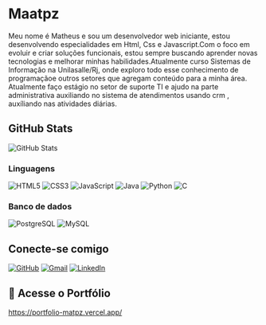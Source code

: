 # Maatpz

<p>Meu nome é Matheus e sou um desenvolvedor web iniciante, estou desenvolvendo especialidades em Html, Css e Javascript.Com o foco em evoluir e criar soluções funcionais, estou sempre buscando aprender novas tecnologias e melhorar minhas habilidades.Atualmente curso Sistemas de Informação na Unilasalle/Rj, onde exploro todo esse conhecimento de programaçãoe outros setores que agregam conteúdo para a minha área. Atualmente faço estágio no setor de suporte TI e ajudo na parte administrativa auxiliando no sistema de atendimentos usando crm , auxíliando nas atividades diárias.</p>

## GitHub Stats

![GitHub Stats](https://github-readme-stats.vercel.app/api?username=Maatpz&theme=transparent&bg_color=000&border_color=30A3DC&show_icons=true&icon_color=30A3DC&title_color=E94D5F&text_color=FFF)


### Linguagens

![HTML5](https://img.shields.io/badge/HTML5-E34F26?style=for-the-badge&logo=html5&logoColor=white)
![CSS3](https://img.shields.io/badge/CSS3-1572B6?style=for-the-badge&logo=css3&logoColor=white)
![JavaScript](https://img.shields.io/badge/JavaScript-F7DF1E?style=for-the-badge&logo=javascript&logoColor=black)
![Java](https://img.shields.io/badge/java-%23ED8B00.svg?style=for-the-badge&logo=openjdk&logoColor=white)
![Python](https://img.shields.io/badge/python-3670A0?style=for-the-badge&logo=python&logoColor=ffdd54)
![C](https://img.shields.io/badge/C-00599C?style=for-the-badge&logo=c&logoColor=white)

### Banco de dados

![PostgreSQL](https://img.shields.io/badge/PostgreSQL-000?style=for-the-badge&logo=postgresql)
![MySQL](https://img.shields.io/badge/MySQL-00000F?style=for-the-badge&logo=mysql&logoColor=white)


## Conecte-se comigo

[![GitHub](https://img.shields.io/badge/GitHub-100000?style=for-the-badge&logo=github&logoColor=white)](https://github.com/Maatpz)
[![Gmail](https://img.shields.io/badge/Gmail-333333?style=for-the-badge&logo=gmail&logoColor=red)](mailto:matheuspizzolato29@gmail.com)
[![LinkedIn](https://img.shields.io/badge/LinkedIn-0077B5?style=for-the-badge&logo=linkedin&logoColor=white)](https://www.linkedin.com/in/matheus-pizzolato/)


## 🔗 Acesse o Portfólio
https://portfolio-matpz.vercel.app/
